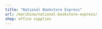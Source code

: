 ```yaml
---
title: "National Bookstore Express"
url: /marikina/national-bookstore-express/
shop: office supplies
---
```

